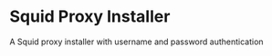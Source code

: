 # Squid Proxy Installer
A Squid proxy installer with username and password authentication<br /><br /><br />
